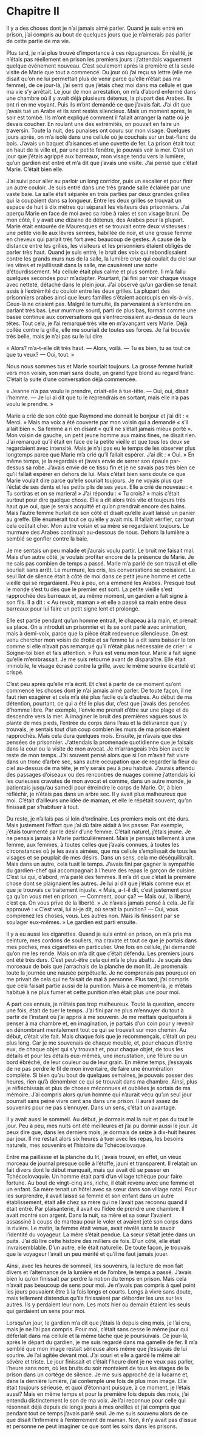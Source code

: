 # Chapitre II

Il y a des choses dont je n’ai jamais aimé parler. Quand je suis entré en prison, j’ai compris au bout de quelques jours que je n’aimerais pas parler de cette partie de ma vie.

Plus tard, je n’ai plus trouvé d’importance à ces répugnances. En réalité, je n’étais pas réellement en prison les premiers jours : j’attendais vaguement quelque événement nouveau. C’est seulement après la première et la seule visite de Marie que tout a commencé. Du jour où j’ai reçu sa lettre (elle me disait qu’on ne lui permettait plus de venir parce qu’elle n’était pas ma femme), de ce jour-là, j’ai senti que j’étais chez moi dans ma cellule et que ma vie s’y arrêtait. Le jour de mon arrestation, on m’a d’abord enfermé dans une chambre où il y avait déjà plusieurs détenus, la plupart des Arabes. Ils ont ri en me voyant. Puis ils m’ont demandé ce que j’avais fait. J’ai dit que j’avais tué un Arabe et ils sont restés silencieux. Mais un moment après, le soir est tombé. Ils m’ont expliqué comment il fallait arranger la natte où je devais coucher. En roulant une des extrémités, on pouvait en faire un traversin. Toute la nuit, des punaises ont couru sur mon visage. Quelques jours après, on m’a isolé dans une cellule où je couchais sur un bat-flanc de bois. J’avais un baquet d’aisances et une cuvette de fer. La prison était tout en haut de la ville et, par une petite fenêtre, je pouvais voir la mer. C’est un jour que j’étais agrippé aux barreaux, mon visage tendu vers la lumière, qu’un gardien est entré et m’a dit que j’avais une visite. J’ai pensé que c’était Marie. C’était bien elle.

J’ai suivi pour aller au parloir un long corridor, puis un escalier et pour finir un autre couloir. Je suis entré dans une très grande salle éclairée par une vaste baie. La salle était séparée en trois parties par deux grandes grilles qui la coupaient dans sa longueur. Entre les deux grilles se trouvait un espace de huit à dix mètres qui séparait les visiteurs des prisonniers. J’ai aperçu Marie en face de moi avec sa robe à raies et son visage bruni. De mon côté, il y avait une dizaine de détenus, des Arabes pour la plupart. Marie était entourée de Mauresques et se trouvait entre deux visiteuses : une petite vieille aux lèvres serrées, habillée de noir, et une grosse femme en cheveux qui parlait très fort avec beaucoup de gestes. A cause de la distance entre les grilles, les visiteurs et les prisonniers étaient obligés de parler très haut. Quand je suis entré, le bruit des voix qui rebondissaient contre les grands murs nus de la salle, la lumière crue qui coulait du ciel sur les vitres et rejaillissait dans la salle, me causèrent une sorte d’étourdissement. Ma cellule était plus calme et plus sombre. Il m’a fallu quelques secondes pour m’adapter. Pourtant, j’ai fini par voir chaque visage avec netteté, détaché dans le plein jour. J’ai observé qu’un gardien se tenait assis à l’extrémité du couloir entre les deux grilles. La plupart des prisonniers arabes ainsi que leurs familles s’étaient accroupis en vis-à-vis. Ceux-là ne criaient pas. Malgré le tumulte, ils parvenaient à s’entendre en parlant très bas. Leur murmure sourd, parti de plus bas, formait comme une basse continue aux conversations qui s’entrecroisaient au-dessus de leurs têtes. Tout cela, je l’ai remarqué très vite en m’avançant vers Marie. Déjà collée contre la grille, elle me souriait de toutes ses forces. Je l’ai trouvée très belle, mais je n’ai pas su le lui dire.

« Alors? m’a-t-elle dit très haut. — Alors, voilà. — Tu es bien, tu as tout ce que tu veux? — Oui, tout. »

Nous nous sommes tus et Marie souriait toujours. La grosse femme hurlait vers mon voisin, son mari sans doute, un grand type blond au regard franc. C’était la suite d’une conversation déjà commencée.

« Jeanne n’a pas voulu le prendre, criait-elle à tue-tête. — Oui, oui, disait l’homme. — Je lui ai dit que tu le reprendrais en sortant, mais elle n’a pas voulu le prendre. »

Marie a crié de son côté que Raymond me donnait le bonjour et j’ai dit : « Merci. » Mais ma voix a été couverte par mon voisin qui a demandé « s’il allait bien ». Sa femme a ri en disant « qu’il ne s’était jamais mieux porté ». Mon voisin de gauche, un petit jeune homme aux mains fines, ne disait rien. J’ai remarqué qu’il était en face de la petite vieille et que tous les deux se regardaient avec intensité. Mais je n’ai pas eu le temps de les observer plus longtemps parce que Marie m’a crié qu’il fallait espérer. J’ai dit : « Oui. » En même temps, je la regardais et j’avais envie de serrer son épaule par-dessus sa robe. J’avais envie de ce tissu fin et je ne savais pas très bien ce qu’il fallait espérer en dehors de lui. Mais c’était bien sans doute ce que Marie voulait dire parce qu’elle souriait toujours. Je ne voyais plus que l’éclat de ses dents et les petits plis de ses yeux. Elle a crié de nouveau : « Tu sortiras et on se mariera! » J’ai répondu : « Tu crois? » mais c’était surtout pour dire quelque chose. Elle a dit alors très vite et toujours très haut que oui, que je serais acquitté et qu’on prendrait encore des bains. Mais l’autre femme hurlait de son côté et disait qu’elle avait laissé un panier au greffe. Elle énumérait tout ce qu’elle y avait mis. Il fallait vérifier, car tout cela coûtait cher. Mon autre voisin et sa mère se regardaient toujours. Le murmure des Arabes continuait au-dessous de nous. Dehors la lumière a semblé se gonfler contre la baie.

Je me sentais un peu malade et j’aurais voulu partir. Le bruit me faisait mal. Mais d’un autre côté, je voulais profiter encore de la présence de Marie. Je ne sais pas combien de temps a passé. Marie m’a parlé de son travail et elle souriait sans arrêt. Le murmure, les cris, les conversations se croisaient. Le seul îlot de silence était à côté de moi dans ce petit jeune homme et cette vieille qui se regardaient. Peu à peu, on a emmené les Arabes. Presque tout le monde s’est tu dès que le premier est sorti. La petite vieille s’est rapprochée des barreaux et, au même moment, un gardien a fait signe à son fils. Il a dit : « Au revoir, maman » et elle a passé sa main entre deux barreaux pour lui faire un petit signe lent et prolongé.

Elle est partie pendant qu’un homme entrait, le chapeau à la main, et prenait sa place. On a introduit un prisonnier et ils se sont parlé avec animation, mais à demi-voix, parce que la pièce était redevenue silencieuse. On est venu chercher mon voisin de droite et sa femme lui a dit sans baisser le ton comme si elle n’avait pas remarqué qu’il n’était plus nécessaire de crier : « Soigne-toi bien et fais attention. » Puis est venu mon tour. Marie a fait signe qu’elle m’embrassait. Je me suis retourné avant de disparaître. Elle était immobile, le visage écrasé contre la grille, avec le même sourire écartelé et crispé.

C’est peu après qu’elle m’a écrit. Et c’est à partir de ce moment qu’ont commencé les choses dont je n’ai jamais aimé parler. De toute façon, il ne faut rien exagérer et cela m’a été plus facile qu’à d’autres. Au début de ma détention, pourtant, ce qui a été le plus dur, c’est que j’avais des pensées d’homme libre. Par exemple, l’envie me prenait d’être sur une plage et de descendre vers la mer. A imaginer le bruit des premières vagues sous la plante de mes pieds, l’entrée du corps dans l’eau et la délivrance que j’y trouvais, je sentais tout d’un coup combien les murs de ma prison étaient rapprochés. Mais cela dura quelques mois. Ensuite, je n’avais que des pensées de prisonnier. J’attendais la promenade quotidienne que je faisais dans la cour ou la visite de mon avocat. Je m’arrangeais très bien avec le reste de mon temps. J’ai souvent pensé alors que si l’on m’avait fait vivre dans un tronc d’arbre sec, sans autre occupation que de regarder la fleur du ciel au-dessus de ma tête, je m’y serais peu à peu habitué. J’aurais attendu des passages d’oiseaux ou des rencontres de nuages comme j’attendais ici les curieuses cravates de mon avocat et comme, dans un autre monde, je patientais jusqu’au samedi pour étreindre le corps de Marie. Or, à bien réfléchir, je n’étais pas dans un arbre sec. Il y avait plus malheureux que moi. C’était d’ailleurs une idée de maman, et elle le répétait souvent, qu’on finissait par s’habituer à tout.

Du reste, je n’allais pas si loin d’ordinaire. Les premiers mois ont été durs. Mais justement l’effort que j’ai dû faire aidait à les passer. Par exemple, j’étais tourmenté par le désir d’une femme. C’était naturel, j’étais jeune. Je ne pensais jamais à Marie particulièrement. Mais je pensais tellement à une femme, aux femmes, à toutes celles que j’avais connues, à toutes les circonstances où je les avais aimées, que ma cellule s’emplissait de tous les visages et se peuplait de mes désirs. Dans un sens, cela me déséquilibrait. Mais dans un autre, cela tuait le temps. J’avais fini par gagner la sympathie du gardien-chef qui accompagnait à l’heure des repas le garçon de cuisine. C’est lui qui, d’abord, m’a parlé des femmes. Il m’a dit que c’était la première chose dont se plaignaient les autres. Je lui ai dit que j’étais comme eux et que je trouvais ce traitement injuste. « Mais, a-t-il dit, c’est justement pour ça qu’on vous met en prison. — Comment, pour ça? — Mais oui, la liberté, c’est ça. On vous prive de la liberté. » Je n’avais jamais pensé à cela. Je l’ai approuvé : « C’est vrai, lui ai-je dit, où serait la punition? — Oui, vous comprenez les choses, vous. Les autres non. Mais ils finissent par se soulager eux-mêmes. » Le gardien est parti ensuite.

Il y a eu aussi les cigarettes. Quand je suis entré en prison, on m’a pris ma ceinture, mes cordons de souliers, ma cravate et tout ce que je portais dans mes poches, mes cigarettes en particulier. Une fois en cellule, j’ai demandé qu’on me les rende. Mais on m’a dit que c’était défendu. Les premiers jours ont été très durs. C’est peut-être cela qui m’a le plus abattu. Je suçais des morceaux de bois que j’arrachais de la planche de mon lit. Je promenais toute la journée une nausée perpétuelle. Je ne comprenais pas pourquoi on me privait de cela qui ne faisait de mal à personne. Plus tard, j’ai compris que cela faisait partie aussi de la punition. Mais à ce moment-là, je m’étais habitué à ne plus fumer et cette punition n’en était plus une pour moi.

A part ces ennuis, je n’étais pas trop malheureux. Toute la question, encore une fois, était de tuer le temps. J’ai fini par ne plus m’ennuyer du tout à partir de l’instant où j’ai appris à me souvenir. Je me mettais quelquefois à penser à ma chambre et, en imagination, je partais d’un coin pour y revenir en dénombrant mentalement tout ce qui se trouvait sur mon chemin. Au début, c’était vite fait. Mais chaque fois que je recommençais, c’était un peu plus long. Car je me souvenais de chaque meuble, et, pour chacun d’entre eux, de chaque objet qui s’y trouvait et, pour chaque objet, de tous les détails et pour les détails eux-mêmes, une incrustation, une fêlure ou un bord ébréché, de leur couleur ou de leur grain. En même temps, j’essayais de ne pas perdre le fil de mon inventaire, de faire une énumération complète. Si bien qu’au bout de quelques semaines, je pouvais passer des heures, rien qu’à dénombrer ce qui se trouvait dans ma chambre. Ainsi, plus je réfléchissais et plus de choses méconnues et oubliées je sortais de ma mémoire. J’ai compris alors qu’un homme qui n’aurait vécu qu’un seul jour pourrait sans peine vivre cent ans dans une prison. Il aurait assez de souvenirs pour ne pas s’ennuyer. Dans un sens, c’était un avantage.

Il y avait aussi le sommeil. Au début, je dormais mal la nuit et pas du tout le jour. Peu à peu, mes nuits ont été meilleures et j’ai pu dormir aussi le jour. Je peux dire que, dans les derniers mois, je dormais de seize à dix-huit heures par jour. Il me restait alors six heures à tuer avec les repas, les besoins naturels, mes souvenirs et l’histoire du Tchécoslovaque.

Entre ma paillasse et la planche du lit, j’avais trouvé, en effet, un vieux morceau de journal presque collé à l’étoffe, jauni et transparent. Il relatait un fait divers dont le début manquait, mais qui avait dû se passer en Tchécoslovaquie. Un homme était parti d’un village tchèque pour faire fortune. Au bout de vingt-cinq ans, riche, il était revenu avec une femme et un enfant. Sa mère tenait un hôtel avec sa sœur dans son village natal. Pour les surprendre, il avait laissé sa femme et son enfant dans un autre établissement, était allé chez sa mère qui ne l’avait pas reconnu quand il était entré. Par plaisanterie, il avait eu l’idée de prendre une chambre. Il avait montré son argent. Dans la nuit, sa mère et sa sœur l’avaient assassiné à coups de marteau pour le voler et avaient jeté son corps dans la rivière. Le matin, la femme était venue, avait révélé sans le savoir l’identité du voyageur. La mère s’était pendue. La sœur s’était jetée dans un puits. J’ai dû lire cette histoire des milliers de fois. D’un côté, elle était invraisemblable. D’un autre, elle était naturelle. De toute façon, je trouvais que le voyageur l’avait un peu mérité et qu’il ne faut jamais jouer.

Ainsi, avec les heures de sommeil, les souvenirs, la lecture de mon fait divers et l’alternance de la lumière et de l’ombre, le temps a passé. J’avais bien lu qu’on finissait par perdre la notion du temps en prison. Mais cela n’avait pas beaucoup de sens pour moi. Je n’avais pas compris à quel point les jours pouvaient être à la fois longs et courts. Longs à vivre sans doute, mais tellement distendus qu’ils finissaient par déborder les uns sur les autres. Ils y perdaient leur nom. Les mots hier ou demain étaient les seuls qui gardaient un sens pour moi.

Lorsqu’un jour, le gardien m’a dit que j’étais là depuis cinq mois, je l’ai cru, mais je ne l’ai pas compris. Pour moi, c’était sans cesse le même jour qui déferlait dans ma cellule et la même tâche que je poursuivais. Ce jour-là, après le départ du gardien, je me suis regardé dans ma gamelle de fer. Il m’a semblé que mon image restait sérieuse alors même que j’essayais de lui sourire. Je l’ai agitée devant moi. J’ai souri et elle a gardé le même air sévère et triste. Le jour finissait et c’était l’heure dont je ne veux pas parler, l’heure sans nom, où les bruits du soir montaient de tous les étages de la prison dans un cortège de silence. Je me suis approché de la lucarne et, dans la dernière lumière, j’ai contemplé une fois de plus mon image. Elle était toujours sérieuse, et quoi d’étonnant puisque, à ce moment, je l’étais aussi? Mais en même temps et pour la première fois depuis des mois, j’ai entendu distinctement le son de ma voix. Je l’ai reconnue pour celle qui résonnait déjà depuis de longs jours à mes oreilles et j’ai compris que pendant tout ce temps j’avais parlé seul. Je me suis souvenu alors de ce que disait l’infirmière à l’enterrement de maman. Non, il n’y avait pas d’issue et personne ne peut imaginer ce que sont les soirs dans les prisons.
